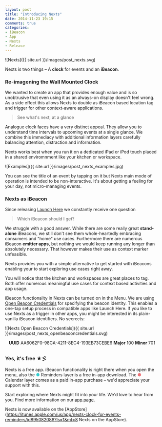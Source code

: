 ```yaml
---
layout: post
title: "Introducing Nexts"
date: 2014-11-23 19:15
comments: true
categories:
- iBeacon
- App
- Nexts
- Release
---
```


![Nexts]({{ site.url }}/images/post_nexts.svg)

Nexts is two things – A **clock** for events and an **iBeacon**.

### Re-imagening the Wall Mounted Clock

We wanted to create an app that provides enough value and is so unobtrusive that even using it as an always-on display doesn't feel wrong. As a side effect this allows Nexts to double as iBeacon based location tag and trigger for other context-aware applications.

> See what's next, at a glance

Analogue clock faces have a very distinct appeal. They allow you to understand time intervals to upcoming events at a single glance. We combine this immediacy with additional information layers carefully balancing attention, distraction and information.

Nexts works best when you run it on a dedicated iPad or iPod touch placed in a shared enviromnment like your kitchen or workspace.

![Examples]({{ site.url }}/images/post_nexts_examples.jpg)

You can see the title of an event by tapping on it but Nexts main mode of operation is intended to be non-interactive. It's about getting a feeling for your day, not micro-managing events.

### Nexts as iBeacon

Since releasing [Launch Here](http://launchhere.awwapps.com) we constantly receive one question

> Which iBeacon should I get?

We struggle with a good answer. While there are some really great **stand-alone** iBeacons, we still don't see them whole-heartedly embracing consumers and "home" use cases. Furthermore there are numerous iBeacon **emitter apps**, but nothing we would keep running any longer than absolutely necessary. That however makes their use as context marker unfeasible.

Nexts provides you with a simple alternative to get started with iBeacons enabling your to start exploring use cases right away.

You will notice that the kitchen and workspaces are great places to tag. Both offer numerous meaningful use cases for context based activities and app usage.

iBeacon functionality in Nexts can be turned on in the Menu. We are using <a href="https://github.com/AwwApps/Open-Beacon-Credentials" title="Open Beacon Credentials">Open Beacon Credentials</a> for specifying the beacon identity. This enables a one-tap setup process in compatible apps like Launch Here. If you like to use Nexts as a trigger in other apps, you might be interested in its plain-vanilla iBeacon identifiers. No secrects:

![Nexts Open Beacon Credentials]({{ site.url }}/images/post_nexts_openbeaconcredentials.svg)

<div class="comment" style="margin-bottom:30px; text-align:center;">
<strong>UUID</strong> AA6062F0-98CA-4211-8EC4-193EB73CEBE6 <strong>Major</strong> 100 <strong>Minor</strong> 701
</div>

### Yes, it's free ★彡

Nexts is a free app. iBeacon functionality is right there when you open the menu, also the <span style="color:#32CCCF">●</span> Reminders layer is a free in-app download. The <span style="color:#EF7177">●</span> Calendar layer comes as a paid in-app purchase – we'd appreciate your support with this.

Start exploring where Nexts might fit into your life. We'd love to hear from you. Find more information on our [app page](http://nexts.awwapps.com "Nexts – A clock for events and reminders. And an iBeacon").

Nexts is now available on the [AppStore](https://itunes.apple.com/us/app/nexts-clock-for-events-reminders/id895082088?ls=1&mt=8 Nexts on the AppStore).
